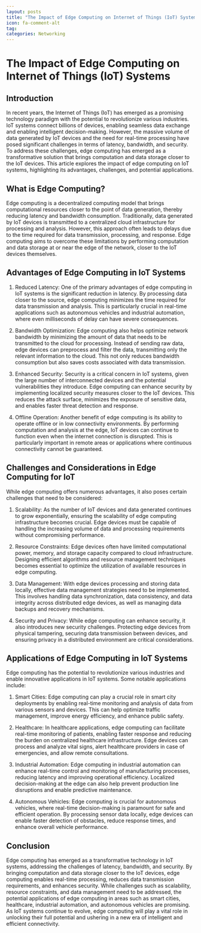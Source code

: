 ```yaml
---
layout: posts
title: "The Impact of Edge Computing on Internet of Things (IoT) Systems"
icon: fa-comment-alt
tag:      
categories: Networking
---
```



# The Impact of Edge Computing on Internet of Things (IoT) Systems

## Introduction

In recent years, the Internet of Things (IoT) has emerged as a promising technology paradigm with the potential to revolutionize various industries. IoT systems connect billions of devices, enabling seamless data exchange and enabling intelligent decision-making. However, the massive volume of data generated by IoT devices and the need for real-time processing have posed significant challenges in terms of latency, bandwidth, and security. To address these challenges, edge computing has emerged as a transformative solution that brings computation and data storage closer to the IoT devices. This article explores the impact of edge computing on IoT systems, highlighting its advantages, challenges, and potential applications.

## What is Edge Computing?

Edge computing is a decentralized computing model that brings computational resources closer to the point of data generation, thereby reducing latency and bandwidth consumption. Traditionally, data generated by IoT devices is transmitted to a centralized cloud infrastructure for processing and analysis. However, this approach often leads to delays due to the time required for data transmission, processing, and response. Edge computing aims to overcome these limitations by performing computation and data storage at or near the edge of the network, closer to the IoT devices themselves.

## Advantages of Edge Computing in IoT Systems

1. Reduced Latency: One of the primary advantages of edge computing in IoT systems is the significant reduction in latency. By processing data closer to the source, edge computing minimizes the time required for data transmission and analysis. This is particularly crucial in real-time applications such as autonomous vehicles and industrial automation, where even milliseconds of delay can have severe consequences.

2. Bandwidth Optimization: Edge computing also helps optimize network bandwidth by minimizing the amount of data that needs to be transmitted to the cloud for processing. Instead of sending raw data, edge devices can preprocess and filter the data, transmitting only the relevant information to the cloud. This not only reduces bandwidth consumption but also saves costs associated with data transmission.

3. Enhanced Security: Security is a critical concern in IoT systems, given the large number of interconnected devices and the potential vulnerabilities they introduce. Edge computing can enhance security by implementing localized security measures closer to the IoT devices. This reduces the attack surface, minimizes the exposure of sensitive data, and enables faster threat detection and response.

4. Offline Operation: Another benefit of edge computing is its ability to operate offline or in low connectivity environments. By performing computation and analysis at the edge, IoT devices can continue to function even when the internet connection is disrupted. This is particularly important in remote areas or applications where continuous connectivity cannot be guaranteed.

## Challenges and Considerations in Edge Computing for IoT

While edge computing offers numerous advantages, it also poses certain challenges that need to be considered:

1. Scalability: As the number of IoT devices and data generated continues to grow exponentially, ensuring the scalability of edge computing infrastructure becomes crucial. Edge devices must be capable of handling the increasing volume of data and processing requirements without compromising performance.

2. Resource Constraints: Edge devices often have limited computational power, memory, and storage capacity compared to cloud infrastructure. Designing efficient algorithms and resource management techniques becomes essential to optimize the utilization of available resources in edge computing.

3. Data Management: With edge devices processing and storing data locally, effective data management strategies need to be implemented. This involves handling data synchronization, data consistency, and data integrity across distributed edge devices, as well as managing data backups and recovery mechanisms.

4. Security and Privacy: While edge computing can enhance security, it also introduces new security challenges. Protecting edge devices from physical tampering, securing data transmission between devices, and ensuring privacy in a distributed environment are critical considerations.

## Applications of Edge Computing in IoT Systems

Edge computing has the potential to revolutionize various industries and enable innovative applications in IoT systems. Some notable applications include:

1. Smart Cities: Edge computing can play a crucial role in smart city deployments by enabling real-time monitoring and analysis of data from various sensors and devices. This can help optimize traffic management, improve energy efficiency, and enhance public safety.

2. Healthcare: In healthcare applications, edge computing can facilitate real-time monitoring of patients, enabling faster response and reducing the burden on centralized healthcare infrastructure. Edge devices can process and analyze vital signs, alert healthcare providers in case of emergencies, and allow remote consultations.

3. Industrial Automation: Edge computing in industrial automation can enhance real-time control and monitoring of manufacturing processes, reducing latency and improving operational efficiency. Localized decision-making at the edge can also help prevent production line disruptions and enable predictive maintenance.

4. Autonomous Vehicles: Edge computing is crucial for autonomous vehicles, where real-time decision-making is paramount for safe and efficient operation. By processing sensor data locally, edge devices can enable faster detection of obstacles, reduce response times, and enhance overall vehicle performance.

## Conclusion

Edge computing has emerged as a transformative technology in IoT systems, addressing the challenges of latency, bandwidth, and security. By bringing computation and data storage closer to the IoT devices, edge computing enables real-time processing, reduces data transmission requirements, and enhances security. While challenges such as scalability, resource constraints, and data management need to be addressed, the potential applications of edge computing in areas such as smart cities, healthcare, industrial automation, and autonomous vehicles are promising. As IoT systems continue to evolve, edge computing will play a vital role in unlocking their full potential and ushering in a new era of intelligent and efficient connectivity.